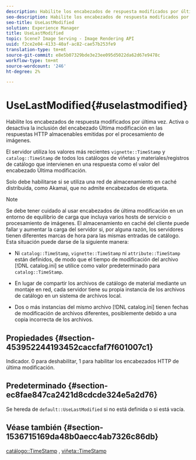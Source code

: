```yaml
---
description: Habilite los encabezados de respuesta modificados por última vez. Activa o desactiva la inclusión del encabezado Última modificación en las respuestas HTTP almacenables emitidas por el procesamiento de imágenes.
seo-description: Habilite los encabezados de respuesta modificados por última vez. Activa o desactiva la inclusión del encabezado Última modificación en las respuestas HTTP almacenables emitidas por el procesamiento de imágenes.
seo-title: UseLastModified
solution: Experience Manager
title: UseLastModified
topic: Scene7 Image Serving - Image Rendering API
uuid: f2ce2e04-4133-40af-ac82-cae57b253fe9
translation-type: tm+mt
source-git-commit: e8e5b07329bde3e23ee095d5022da62d67e9478c
workflow-type: tm+mt
source-wordcount: '246'
ht-degree: 2%

---
```



# UseLastModified{#uselastmodified}

Habilite los encabezados de respuesta modificados por última vez. Activa o desactiva la inclusión del encabezado Última modificación en las respuestas HTTP almacenables emitidas por el procesamiento de imágenes.

El servidor utiliza los valores más recientes `vignette::TimeStamp` y `catalog::TimeStamp` de todos los catálogos de viñetas y materiales/registros de catálogo que intervienen en una respuesta como el valor del encabezado Última modificación.

Solo debe habilitarse si se utiliza una red de almacenamiento en caché distribuida, como Akamai, que no admite encabezados de etiqueta.

>[!NOTE]
>
>Se debe tener cuidado al usar encabezados de última modificación en un entorno de equilibrio de carga que incluya varios hosts de servicio o procesamiento de imágenes. El almacenamiento en caché del cliente puede fallar y aumentar la carga del servidor si, por alguna razón, los servidores tienen diferentes marcas de hora para las mismas entradas de catálogo. Esta situación puede darse de la siguiente manera:

* Ni `catalog::TimeStamp`, `vignette::TimeStamp` ni `attribute::TimeStamp` están definidos, de modo que el tiempo de modificación del archivo [!DNL catalog.ini] se utilice como valor predeterminado para `catalog::TimeStamp`.

* En lugar de compartir los archivos de catálogo de material mediante un montaje en red, cada servidor tiene su propia instancia de los archivos de catálogo en un sistema de archivos local.
* Dos o más instancias del mismo archivo [!DNL catalog.ini] tienen fechas de modificación de archivos diferentes, posiblemente debido a una copia incorrecta de los archivos.

## Propiedades {#section-453952244193452caccfaf7f601007c1}

Indicador. 0 para deshabilitar, 1 para habilitar los encabezados HTTP de última modificación.

## Predeterminado {#section-ec8fae847ca2421d8cdcde324e5a2d76}

Se hereda de `default::UseLastModified` si no está definida o si está vacía.

## Véase también {#section-1536715169da48b0aecc4ab7326c86db}

[catálogo::TimeStamp](../../../../../ir-api/material-cat/image-rendering-api-ref/c-ir-material-catalog/c-ir-material-data-reference/r-ir-timestamp-dataref.md#reference-6daf7973dc4f4b4e9e8165756db7c319) ,  [viñeta::TimeStamp](../../../../../ir-api/material-cat/image-rendering-api-ref/c-ir-material-catalog/c-ir-vignette-map-reference/r-ir-timestamp-vignette.md#reference-d57cdd40a6a645d199dbb1d56cc85bc1)
